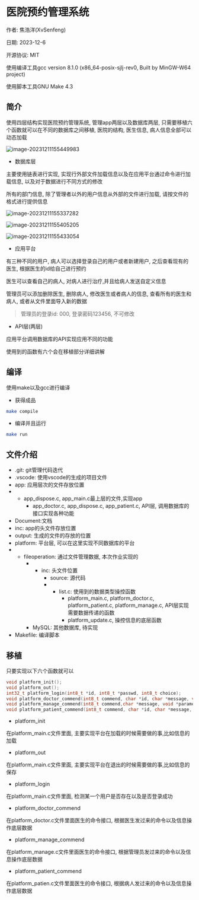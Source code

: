 # 医院预约管理系统

作者: 焦浩洋(XvSenfeng)

日期: 2023-12-6

开源协议: MIT

使用编译工具gcc version 8.1.0 (x86_64-posix-sjlj-rev0, Built by MinGW-W64 project)

使用脚本工具GNU Make 4.3

## 简介

使用四层结构实现医院预约管理系统, 管理app两层以及数据库两层, 只需要移植六个函数就可以在不同的数据库之间移植, 医院的结构, 医生信息,  病人信息全部可以动态加载

![image-20231211155449983](https://picture-01-1316374204.cos.ap-beijing.myqcloud.com/image/202312111554040.png)

+ 数据库层

主要使用链表进行实现, 实现行外部文件加载信息以及在应用平台通过命令进行加载信息, 以及对于数据进行不同方式的修改

所有的部门信息, 除了管理者以外的用户信息从外部的文件进行加载, 请按文件的格式进行提供信息

![image-20231211155337282](https://picture-01-1316374204.cos.ap-beijing.myqcloud.com/image/202312111553389.png)

![image-20231211155405205](https://picture-01-1316374204.cos.ap-beijing.myqcloud.com/image/202312111554261.png)

![image-20231211155433054](https://picture-01-1316374204.cos.ap-beijing.myqcloud.com/image/202312111554113.png)

+ 应用平台

有三种不同的用户, 病人可以选择登录自己的用户或者新建用户, 之后查看现有的医生, 根据医生的id给自己进行预约

医生可以查看自己的病人, 对病人进行治疗,并且给病人发送自定义信息

管理员可以添加删除医生, 删除病人, 修改医生或者病人的信息, 查看所有的医生和病人, 或者从文件里面导入新的数据

> 管理员的登录id: 000, 登录密码123456, 不可修改

+ API层(两层)

应用平台调用数据库的API实现应用不同的功能

使用到的函数有六个会在移植部分详细讲解

## 编译

使用make以及gcc进行编译

+ 获得成品

```bash
make compile
```

+ 编译并且运行

```bash
make run
```

## 文件介绍

+ .git: git管理代码迭代
+ .vscode: 使用vscode的生成的项目文件
+ app: 应用层次的文件存放位置
+ + app_dispose.c, app_main.c最上层的文件,实现app
    + app_doctor.c, app_dispose.c, app_patient.c, API层, 调用数据库的接口实现各种功能
+ Document:文档
+ inc: app的头文件存放位置
+ output: 生成的文件的存放的位置
+ platform: 平台层, 可以在这里实现不同数据库的平台
+ + fileoperation: 通过文件管理数据, 本次作业实现的
    + + inc: 头文件位置
        + source: 源代码
        + + list.c: 使用到的数据类型操控函数
            + platform_main.c, platform_doctor.c, platform_patient.c, platform_manage.c, API层实现需要数据传递的函数
            + platform_update.c, 操控信息的底层函数
    + MySQL: 其他数据库, 待实现
+ Makefile: 编译脚本

## 移植

只要实现以下六个函数就可以

```c
void platform_init();
void platform_out();
int32_t platform_login(int8_t *id, int8_t *passwd, int8_t choice);
void platform_doctor_commend(int8_t commend, char *id, char *message, void *parameter);
void platform_manage_commend(int8_t commend,char *message, void *parameter);
void platform_patient_commend(int8_t commend, char *id, char *message, void *parameter);
```

+ platform_init

在platform_main.c文件里面, 主要实现平台在加载的时候需要做的事,比如信息的加载

+ platform_out

在platform_main.c文件里面, 主要实现平台在退出的时候需要做的事,比如信息的保存

+ platform_login

在platform_main.c文件里面, 检测某一个用户是否存在以及是否登录成功

+ platform_doctor_commend

在platform_doctor.c文件里面医生的命令接口, 根据医生发过来的命令以及信息操作底层数据

+ platform_manage_commend

在platform_manage.c文件里面医生的命令接口, 根据管理员发过来的命令以及信息操作底层数据

+ platform_patient_commend

在platform_patien.c文件里面医生的命令接口, 根据病人发过来的命令以及信息操作底层数据

